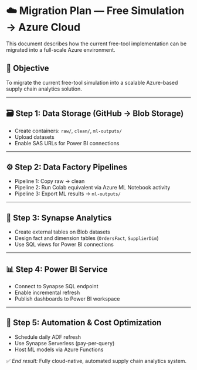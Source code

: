 # ☁️ Migration Plan — Free Simulation → Azure Cloud

This document describes how the current free-tool implementation can be migrated into a full-scale Azure environment.

## 🎯 Objective
To migrate the current free-tool simulation into a scalable Azure-based supply chain analytics solution.

---

## 🗃️ Step 1: Data Storage (GitHub → Blob Storage)
- Create containers: `raw/`, `clean/`, `ml-outputs/`
- Upload datasets
- Enable SAS URLs for Power BI connections

---

## ⚙️ Step 2: Data Factory Pipelines
- Pipeline 1: Copy raw → clean
- Pipeline 2: Run Colab equivalent via Azure ML Notebook activity
- Pipeline 3: Export ML results → `ml-outputs/`

---

## 🧠 Step 3: Synapse Analytics
- Create external tables on Blob datasets
- Design fact and dimension tables (`OrdersFact`, `SupplierDim`)
- Use SQL views for Power BI connections

---

## 📊 Step 4: Power BI Service
- Connect to Synapse SQL endpoint
- Enable incremental refresh
- Publish dashboards to Power BI workspace

---

## 🔄 Step 5: Automation & Cost Optimization
- Schedule daily ADF refresh
- Use Synapse Serverless (pay-per-query)
- Host ML models via Azure Functions

✅ *End result:* Fully cloud-native, automated supply chain analytics system.
